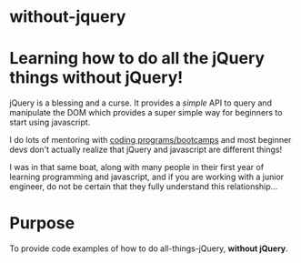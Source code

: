 without-jquery
==============

# Learning how to do all the jQuery things without jQuery!

jQuery is a blessing and a curse. It provides a *simple* API to query and manipulate the DOM which provides a super simple way for beginners to start using javascript.

I do lots of mentoring with [coding programs/bootcamps]() and most beginner devs don't actually realize that jQuery and javascript are different things!

I was in that same boat, along with many people in their first year of learning programming and javascript, and if you are working with a junior engineer, do not be certain that they fully understand this relationship...

# Purpose

To provide code examples of how to do all-things-jQuery, **without jQuery**.
